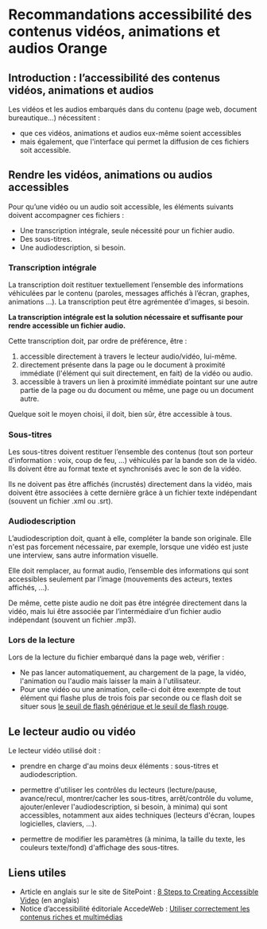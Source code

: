 # Recommandations accessibilité des contenus vidéos, animations et audios Orange  

<script>$(document).ready(function () {
    setBreadcrumb([{"label":"Vidéo audio"}]);
});</script>

<style>h3 {font-size: 1rem;}</style>

## Introduction&nbsp;: l’accessibilité des contenus vidéos, animations et audios
Les vidéos et les audios embarqués dans du contenu (page web, document bureautique...) nécessitent&nbsp;:
- que ces vidéos, animations et audios eux-même soient accessibles
- mais également, que l'interface qui permet la diffusion de ces fichiers soit accessible.

## Rendre les vidéos, animations ou audios accessibles

Pour qu’une vidéo ou un audio soit accessible, les éléments suivants doivent accompagner ces fichiers :

- Une transcription intégrale, seule nécessité pour un fichier audio.
- Des sous-titres.
- Une audiodescription, si besoin.

### Transcription intégrale
La transcription doit restituer textuellement l’ensemble des informations véhiculées par le contenu (paroles, messages affichés à l’écran, graphes, animations ...). La transcription peut être agrémentée d’images, si besoin.

**La transcription intégrale est la solution nécessaire et suffisante pour rendre accessible un fichier audio.**

Cette transcription doit, par ordre de préférence, être&nbsp;:
1. accessible directement à travers le lecteur audio/vidéo, lui-même.
1. directement présente dans la page ou le document à proximité immédiate (l'élément qui suit directement, en fait) de la vidéo ou audio.
1. accessible à travers un lien à proximité immédiate pointant sur une autre partie de la page ou du document ou même, une page ou un document autre.

Quelque soit le moyen choisi, il doit, bien sûr, être accessible à tous.

### Sous-titres
Les sous-titres doivent restituer l’ensemble des contenus (tout son porteur d'information : voix, coup de feu, ...) véhiculés par la bande son de la vidéo. Ils doivent être au format texte et synchronisés avec le son de la vidéo.

Ils ne doivent pas être affichés (incrustés) directement dans la vidéo, mais doivent être associées à cette dernière grâce à un fichier texte indépendant (souvent un fichier .xml ou .srt).

### Audiodescription

L’audiodescription doit, quant à elle, compléter la bande son originale. Elle n'est pas forcement nécessaire, par exemple, lorsque une vidéo est juste une interview, sans autre information visuelle.

Elle doit remplacer, au format audio, l’ensemble des informations qui sont accessibles seulement par l’image (mouvements des acteurs, textes affichés, ...).

De même, cette piste audio ne doit pas être intégrée directement dans la vidéo, mais lui être associée par l’intermédiaire d’un fichier audio indépendant (souvent un fichier .mp3).

### Lors de la lecture

Lors de la lecture du fichier embarqué dans la page web, vérifier :
- Ne pas lancer automatiquement, au chargement de la page, la vidéo, l'animation ou l'audio mais laisser la main à l'utilisateur.
- Pour une vidéo ou une animation, celle-ci doit être exempte de tout élément qui flashe plus de trois fois par seconde ou ce flash doit se situer sous <a href="https://www.w3.org/Translations/WCAG20-fr/#general-thresholddef">le seuil de flash générique et le seuil de flash rouge</a>.

## Le lecteur audio ou vidéo

Le lecteur vidéo utilisé doit&nbsp;:
- prendre en charge d'au moins deux éléments&nbsp;: sous-titres et audiodescription.

- permettre d'utiliser les contrôles du lecteurs (lecture/pause, avance/recul, montrer/cacher les sous-titres, arrêt/contrôle du volume, ajouter/enlever l'audiodescription, si besoin, à minima)  qui sont accessibles, notamment aux aides techniques (lecteurs d'écran, loupes logicielles, claviers, ...).

- permettre de modifier les paramètres (à minima, la taille du texte, les couleurs texte/fond) d'affichage des sous-titres.

## Liens utiles
-  Article en anglais sur le site de SitePoint&nbsp;:  <a href="https://www.sitepoint.com/accessible-video/" hreflang="en">8 Steps to Creating Accessible Video</a> (en anglais)
- Notice  d’accessibilité éditoriale AccedeWeb&nbsp;: <a href="https://www.accede-web.com/notices/editoriale/8-contenus-riches-multimedias/">Utiliser correctement les contenus riches et multimédias</a>

<!--  This file is part of a11y-guidelines | Our vision of mobile & web accessibility guidelines and best practices, with valid/invalid examples.
 Copyright (C) 2016  Orange SA
 See the Creative Commons Legal Code Attribution-ShareAlike 3.0 Unported License for more details (LICENSE file). -->